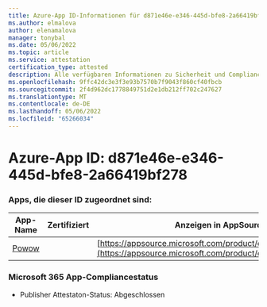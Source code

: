 ```yaml
---
title: Azure-App ID-Informationen für d871e46e-e346-445d-bfe8-2a66419bf278
ms.author: elmalova
author: elenamalova
manager: tonybal
ms.date: 05/06/2022
ms.topic: article
ms.service: attestation
certification_type: attested
description: Alle verfügbaren Informationen zu Sicherheit und Compliance für d871e46e-e346-445d-bfe8-2a66419bf278.
ms.openlocfilehash: 9ffc42dc3e3f3e93b7570b7f9043f860cf40fbcb
ms.sourcegitcommit: 2f4d962dc1778849751d2e1db212ff702c247627
ms.translationtype: MT
ms.contentlocale: de-DE
ms.lasthandoff: 05/06/2022
ms.locfileid: "65266034"
---
```

# <a name="azure-app-id-d871e46e-e346-445d-bfe8-2a66419bf278"></a>Azure-App ID: d871e46e-e346-445d-bfe8-2a66419bf278


### <a name="apps-associated-with-this-id"></a>Apps, die dieser ID zugeordnet sind:
| **App-Name** | **Zertifiziert** | **Anzeigen in AppSource** |
|--------------|---------------|-----------------------|
| [Powow](../forward/WA200002952.md) |  | [https://appsource.microsoft.com/product/office/WA200002952](https://appsource.microsoft.com/product/office/WA200002952) |

### <a name="microsoft-365-app-compliance-status"></a>Microsoft 365 App-Compliancestatus
- Publisher Attestaton-Status: Abgeschlossen
